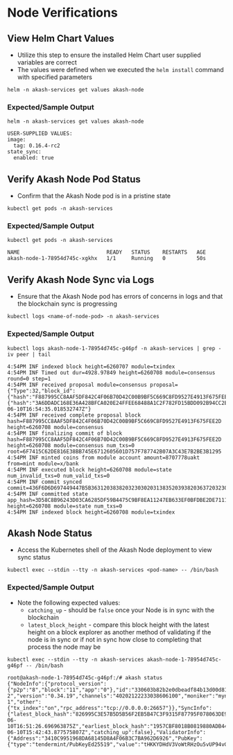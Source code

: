 # Node Verifications

## View Helm Chart Values

* Utilize this step to ensure the installed Helm Chart user supplied variables are correct
* The values were defined when we executed the `helm install` command with specified parameters

```
helm -n akash-services get values akash-node
```

### **Expected/Sample Output**

```
helm -n akash-services get values akash-node

USER-SUPPLIED VALUES:
image:
  tag: 0.16.4-rc2
state_sync:
  enabled: true
```

## Verify Akash Node Pod Status

* Confirm that the Akash Node pod is in a pristine state

```
kubectl get pods -n akash-services
```

### Expected/Sample Output

```
kubectl get pods -n akash-services

NAME                            READY   STATUS    RESTARTS   AGE
akash-node-1-78954d745c-xgkhx   1/1     Running   0          50s
```

## Verify Akash Node Sync via Logs

* Ensure that the Akash Node pod has errors of concerns in logs and that the blockchain sync is progressing

```
kubectl logs <name-of-node-pod> -n akash-services
```

### Expected/Sample Output

```
kubectl logs akash-node-1-78954d745c-g46pf -n akash-services | grep -iv peer | tail

4:54PM INF indexed block height=6260707 module=txindex
4:54PM INF Timed out dur=4928.97849 height=6260708 module=consensus round=0 step=1
4:54PM INF received proposal module=consensus proposal={"Type":32,"block_id":{"hash":"F887995CC8AAF5DF842C4F06B70D42C00B9BF5C669C8FD9527E4913F675FEE2D","parts":{"hash":"3A6DDADC168E36A428BFCA020E24FFEE68488A1C2F782FD15BDD092B94CC2EA7","total":1}},"height":6260708,"pol_round":-1,"round":0,"signature":"cCYOvKBc3j3swyb6na8dj2WEjYs56gbNgg/ldYv2NHqsUUp0VCWu/XXC7DOdQ1IGUOcMJTtSDDc9pErBpVnnBw==","timestamp":"2022-06-10T16:54:35.018532747Z"}
4:54PM INF received complete proposal block hash=F887995CC8AAF5DF842C4F06B70D42C00B9BF5C669C8FD9527E4913F675FEE2D height=6260708 module=consensus
4:54PM INF finalizing commit of block hash=F887995CC8AAF5DF842C4F06B70D42C00B9BF5C669C8FD9527E4913F675FEE2D height=6260708 module=consensus num_txs=0 root=6F7415C62DE816E38BB745E6712605601D757F787742B07A3C43E7B2BE3B1295
4:54PM INF minted coins from module account amount=8707778uakt from=mint module=x/bank
4:54PM INF executed block height=6260708 module=state num_invalid_txs=0 num_valid_txs=0
4:54PM INF commit synced commit=436F6D6D697449447B5B36312038382032303020313835203938203637203230382036302031363620343020393320323435203135352036382031313720323031203139312031343220313631203138203731203233352039392036322032343020313931203231392032323620323232203131332031372034385D3A3546383745347D
4:54PM INF committed state app_hash=3D58C8B96243D03CA6285DF59B4475C9BF8EA11247EB633EF0BFDBE2DE711130 height=6260708 module=state num_txs=0
4:54PM INF indexed block height=6260708 module=txindex
```

## Akash Node Status

* Access the Kubernetes shell of the Akash Node deployment to view sync status

```
kubectl exec --stdin --tty -n akash-services <pod-name> -- /bin/bash
```

### Expected/Sample Output

* Note the following expected values:
  * `catching_up` - should be `false` once your Node is in sync with the blockchain
  * `latest_block_height` - compare this block height with the latest height on a block explorer as another method of validating if the node is in sync or if not in sync how close to completing that process the node may be

```
kubectl exec --stdin --tty -n akash-services akash-node-1-78954d745c-g46pf -- /bin/bash

root@akash-node-1-78954d745c-g46pf:/# akash status
{"NodeInfo":{"protocol_version":{"p2p":"8","block":"11","app":"0"},"id":"330603b82b2e0dbeadf84b13d00d81ff19017854","listen_addr":"tcp://0.0.0.0:26656","network":"akashnet-2","version":"0.34.19","channels":"40202122233038606100","moniker":"mynode-1","other":{"tx_index":"on","rpc_address":"tcp://0.0.0.0:26657"}},"SyncInfo":{"latest_block_hash":"826995C3E57B5D5B56F2EB5B47C3F9315F87795F078063DE9E6C736064C3A6C3","latest_app_hash":"1B3DCEFCFA1752777FBEC5B1E26DCB29484D22518C86492D50E8FCE02560D1B5","latest_block_height":"6260678","latest_block_time":"2022-06-10T16:51:26.696963875Z","earliest_block_hash":"1957CBF8018B0819880ADB44402AE837E170FAD47FF5F745F9872D622F037816","earliest_app_hash":"2A0D0C3541D399D24C26A4098A5741C628B28AC15EFEA6947DF6D3D71FD24B1F","earliest_block_height":"6260001","earliest_block_time":"2022-06-10T15:42:43.877575807Z","catching_up":false},"ValidatorInfo":{"Address":"3410C9951968DA68145D8A4F06B3C7BA962D6926","PubKey":{"type":"tendermint/PubKeyEd25519","value":"tHKKYDHdV3VoWtRHzOu5vUP94vGc98QD8bxytH1Jlwo="},"VotingPower":"0"}}
```
